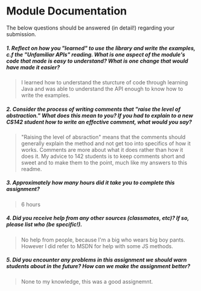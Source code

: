 # Module Documentation

The below questions should be answered (in detail!) regarding your submission.

##### 1. Reflect on how you "learned" to use the library and write the examples, c.f the "Unfamiliar APIs" reading. What is one aspect of the module's code that made is easy to understand? What is one change that would have made it easier?
> I learned how to understand the sturcture of code through learning Java and was able to understand the API enough to know how to write the examples.


##### 2. Consider the process of writing comments that "raise the level of abstraction." What does this mean to you? If you had to explain to a new CS142 student how to write an effective comment, what would you say? #####
> "Raising the level of absraction" means that the comments should generally explain the method and not get too into specifics of how it works. Comments are more about what it does rather than how it does it. My advice to 142 students is to keep comments short and sweet and to make them to the point, much like my answers to this readme.


##### 3. Approximately how many hours did it take you to complete this assignment? #####
> 6 hours


##### 4. Did you receive help from any other sources (classmates, etc)? If so, please list who (be specific!). #####
> No help from people, because I'm a big who wears big boy pants. However I did refer to MSDN for help with some JS methods.


##### 5. Did you encounter any problems in this assignment we should warn students about in the future? How can we make the assignment better? #####
> None to my knowledge, this was a good assignemnt.
